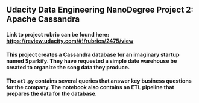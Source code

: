 ## Udacity Data Engineering NanoDegree Project 2: Apache Cassandra

#### Link to project rubric can be found here: https://review.udacity.com/#!/rubrics/2475/view

#### This project creates a Cassandra database for an imaginary startup named Sparkify. They have requested a simple date warehouse be created to organize the song data they produce.

#### The <code>etl.py</code> contains several queries that answer key business questions for the company. The notebook also contains an ETL pipeline that prepares the data for the database.
